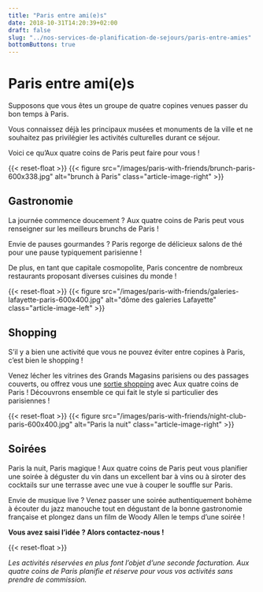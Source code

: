 ```yaml
---
title: "Paris entre ami(e)s"
date: 2018-10-31T14:20:39+02:00
draft: false
slug: "../nos-services-de-planification-de-sejours/paris-entre-amies"
bottomButtons: true
---
```


# Paris entre ami(e)s

Supposons que vous êtes un groupe de quatre copines venues passer du bon temps à Paris.

Vous connaissez déjà les principaux musées et monuments de la ville et ne souhaitez pas privilégier les activités culturelles durant ce séjour.

Voici ce qu’Aux quatre coins de Paris peut faire pour vous !

{{< reset-float >}}
{{< figure src="/images/paris-with-friends/brunch-paris-600x338.jpg"
alt="brunch à Paris" class="article-image-right" >}}

## Gastronomie

La journée commence doucement ? Aux quatre coins de Paris peut vous renseigner sur les meilleurs brunchs de Paris !

Envie de pauses gourmandes ? Paris regorge de délicieux salons de thé pour une pause typiquement parisienne !

De plus, en tant que capitale cosmopolite, Paris concentre de nombreux restaurants proposant diverses cuisines du monde !

{{< reset-float >}}
{{< figure src="/images/paris-with-friends/galeries-lafayette-paris-600x400.jpg"
alt="dôme des galeries Lafayette" class="article-image-left" >}}

## Shopping

S’il y a bien une activité que vous ne pouvez éviter entre copines à Paris, c’est bien le shopping !

Venez lécher les vitrines des Grands Magasins parisiens ou des passages couverts, ou offrez vous une [sortie shopping](https://aux-quatre-coins-de-paris.fr/fr/se-promener/shopping-mode-a-paris/) avec Aux quatre coins de Paris ! Découvrons ensemble ce qui fait le style si particulier des parisiennes !

{{< reset-float >}}
{{< figure src="/images/paris-with-friends/night-club-paris-600x400.jpg"
alt="Paris la nuit" class="article-image-right" >}}

## Soirées

Paris la nuit, Paris magique ! Aux quatre coins de Paris peut vous planifier une soirée à déguster du vin dans un excellent bar à vins ou à siroter des cocktails sur une terrasse avec une vue à couper le souffle sur Paris.

Envie de musique live ? Venez passer une soirée authentiquement bohème à écouter du jazz manouche tout en dégustant de la bonne gastronomie française et plongez dans un film de Woody Allen le temps d’une soirée !


**Vous avez saisi l’idée ? Alors contactez-nous !**


{{< reset-float >}}

*Les activités réservées en plus font l’objet d’une seconde facturation. Aux quatre coins de Paris planifie et réserve pour vous vos activités sans prendre de commission.*
